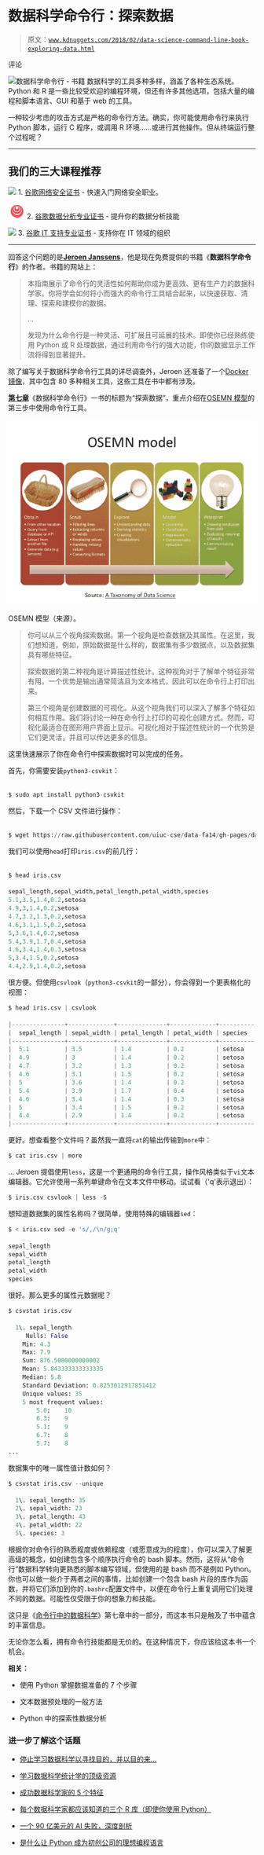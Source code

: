 # 数据科学命令行：探索数据

> 原文：[`www.kdnuggets.com/2018/02/data-science-command-line-book-exploring-data.html`](https://www.kdnuggets.com/2018/02/data-science-command-line-book-exploring-data.html)

评论

![数据科学命令行 - 书籍](img/ff0b28a9c33f280385a335b5c7bafd58.png) 数据科学的工具多种多样，涵盖了各种生态系统。Python 和 R 是一些比较受欢迎的编程环境，但还有许多其他选项，包括大量的编程和脚本语言、GUI 和基于 web 的工具。

一种较少考虑的攻击方式是严格的命令行方法。确实，你可能使用命令行来执行 Python 脚本，运行 C 程序，或调用 R 环境……或进行其他操作。但从终端运行整个过程呢？

* * *

## 我们的三大课程推荐

![](img/0244c01ba9267c002ef39d4907e0b8fb.png) 1\. [谷歌网络安全证书](https://www.kdnuggets.com/google-cybersecurity) - 快速入门网络安全职业。

![](img/e225c49c3c91745821c8c0368bf04711.png) 2\. [谷歌数据分析专业证书](https://www.kdnuggets.com/google-data-analytics) - 提升你的数据分析技能

![](img/0244c01ba9267c002ef39d4907e0b8fb.png) 3\. [谷歌 IT 支持专业证书](https://www.kdnuggets.com/google-itsupport) - 支持你在 IT 领域的组织

* * *

回答这个问题的是[**Jeroen Janssens**](https://twitter.com/jeroenhjanssens)，他是现在免费提供的书籍《**数据科学命令行**》的作者。书籍的网站上：

> 本指南展示了命令行的灵活性如何帮助你成为更高效、更有生产力的数据科学家。你将学会如何将小而强大的命令行工具结合起来，以快速获取、清理、探索和建模你的数据。
> 
> ...
> 
> 发现为什么命令行是一种灵活、可扩展且可延展的技术。即使你已经熟练使用 Python 或 R 处理数据，通过利用命令行的强大功能，你的数据显示工作流将得到显著提升。

除了编写关于数据科学命令行工具的详尽调查外，Jeroen 还准备了一个[Docker 镜像](https://hub.docker.com/r/datascienceworkshops/data-science-at-the-command-line)，其中包含 80 多种相关工具，这些工具在书中都有涉及。

[**第七章**](https://www.datascienceatthecommandline.com/chapter-7-exploring-data.html)《数据科学命令行》一书的标题为“探索数据”，重点介绍在[OSEMN 模型](http://www.dataists.com/2010/09/a-taxonomy-of-data-science/)的第三步中使用命令行工具。

![`www.slideshare.net/snungd/big-data-in-public-safety`](img/a2587ced5391ce71c623fa891fcc9da8.png)

OSEMN 模型（来源）。

> 你可以从三个视角探索数据。第一个视角是检查数据及其属性。在这里，我们想知道，例如，原始数据是什么样的，数据集有多少数据点，以及数据集具有哪些特征。
> 
> 探索数据的第二种视角是计算描述性统计。这种视角对于了解单个特征非常有用。一个优势是输出通常简洁且为文本格式，因此可以在命令行上打印出来。
> 
> 第三个视角是创建数据的可视化。从这个视角我们可以深入了解多个特征如何相互作用。我们将讨论一种在命令行上打印的可视化创建方式。然而，可视化最适合在图形用户界面上显示。可视化相对于描述性统计的一个优势是它们更灵活，并且可以传达更多的信息。

这里快速展示了你在命令行中探索数据时可以完成的任务。

首先，你需要安装`python3-csvkit`：

```py

$ sudo apt install python3-csvkit

```

然后，下载一个 CSV 文件进行操作：

```py

$ wget https://raw.githubusercontent.com/uiuc-cse/data-fa14/gh-pages/data/iris.csv

```

我们可以使用`head`打印`iris.csv`的前几行：

```py

$ head iris.csv

sepal_length,sepal_width,petal_length,petal_width,species
5.1,3.5,1.4,0.2,setosa
4.9,3,1.4,0.2,setosa
4.7,3.2,1.3,0.2,setosa
4.6,3.1,1.5,0.2,setosa
5,3.6,1.4,0.2,setosa
5.4,3.9,1.7,0.4,setosa
4.6,3.4,1.4,0.3,setosa
5,3.4,1.5,0.2,setosa
4.4,2.9,1.4,0.2,setosa

```

很方便。但使用`csvlook`（`python3-csvkit`的一部分），你会得到一个更表格化的视图：

```py
$ head iris.csv | csvlook

|---------------+-------------+--------------+-------------+----------|
|  sepal_length | sepal_width | petal_length | petal_width | species  |
|---------------+-------------+--------------+-------------+----------|
|  5.1          | 3.5         | 1.4          | 0.2         | setosa   |
|  4.9          | 3           | 1.4          | 0.2         | setosa   |
|  4.7          | 3.2         | 1.3          | 0.2         | setosa   |
|  4.6          | 3.1         | 1.5          | 0.2         | setosa   |
|  5            | 3.6         | 1.4          | 0.2         | setosa   |
|  5.4          | 3.9         | 1.7          | 0.4         | setosa   |
|  4.6          | 3.4         | 1.4          | 0.3         | setosa   |
|  5            | 3.4         | 1.5          | 0.2         | setosa   |
|  4.4          | 2.9         | 1.4          | 0.2         | setosa   |
|---------------+-------------+--------------+-------------+----------|

```

更好。想查看整个文件吗？虽然我一直将`cat`的输出传输到`more`中：

```py
$ cat iris.csv | more
```

... Jeroen 提倡使用`less`，这是一个更通用的命令行工具，操作风格类似于`vi`文本编辑器。它允许使用一系列单键命令在文本文件中移动。试试看（'q'表示退出）：

```py
$ iris.csv csvlook | less -S
```

想知道数据集的属性名称吗？很简单，使用特殊的编辑器`sed`：

```py
$ < iris.csv sed -e 's/,/\n/g;q'

sepal_length
sepal_width
petal_length
petal_width
species

```

很好。那么更多的属性元数据呢？

```py
$ csvstat iris.csv

  1\. sepal_length
	 Nulls: False
	Min: 4.3
	Max: 7.9
	Sum: 876.5000000000002
	Mean: 5.843333333333335
	Median: 5.8
	Standard Deviation: 0.8253012917851412
	Unique values: 35
	5 most frequent values:
		5.0:	10
		6.3:	9
		5.1:	9
		6.7:	8
		5.7:	8
... 
```

数据集中的唯一属性值计数如何？

```py
$ csvstat iris.csv --unique

  1\. sepal_length: 35
  2\. sepal_width: 23
  3\. petal_length: 43
  4\. petal_width: 22
  5\. species: 3

```

根据你对命令行的熟悉程度或依赖程度（或愿意成为的程度），你可以深入了解更高级的概念，如创建包含多个顺序执行命令的 bash 脚本。然而，这将从“命令行”数据科学转向更熟悉的脚本编写领域，但使用的是 bash 而不是例如 Python。你也可以做一些介于两者之间的事情，比如创建一个包含 bash 片段的库作为函数，并将它们添加到你的`.bashrc`配置文件中，以便在命令行上重复调用它们处理不同的数据。可能性仅受限于你的想象力和技能。

这只是《[命令行中的数据科学](https://www.datascienceatthecommandline.com/chapter-7-exploring-data.html)》第七章中的一部分，而这本书只是触及了书中蕴含的丰富信息。

无论你怎么看，拥有命令行技能都是无价的。在这种情况下，你应该给这本书一个机会。

**相关：**

+   使用 Python 掌握数据准备的 7 个步骤

+   文本数据预处理的一般方法

+   Python 中的探索性数据分析

### 进一步了解这个话题

+   [停止学习数据科学以寻找目的，并以目的来…](https://www.kdnuggets.com/2021/12/stop-learning-data-science-find-purpose.html)

+   [学习数据科学统计学的顶级资源](https://www.kdnuggets.com/2021/12/springboard-top-resources-learn-data-science-statistics.html)

+   [成功数据科学家的 5 个特征](https://www.kdnuggets.com/2021/12/5-characteristics-successful-data-scientist.html)

+   [每个数据科学家都应该知道的三个 R 库（即使你使用 Python）](https://www.kdnuggets.com/2021/12/three-r-libraries-every-data-scientist-know-even-python.html)

+   [一个 90 亿美元的 AI 失败，深度剖析](https://www.kdnuggets.com/2021/12/9b-ai-failure-examined.html)

+   [是什么让 Python 成为初创公司的理想编程语言](https://www.kdnuggets.com/2021/12/makes-python-ideal-programming-language-startups.html)
